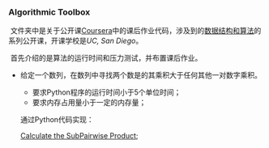 ### Algorithmic Toolbox

​        文件夹中是关于公开课[Coursera](https://www.coursera.org/)中的课后作业代码，涉及到的[数据结构和算法](https://www.coursera.org/learn/data-structures/home/welcome)的系列公开课，开课学校是*UC, San Diego*。

​        首先介绍的是算法的运行时间和压力测试，并布置课后作业。

* 给定一个数列，在数列中寻找两个数是的其乘积大于任何其他一对数字乘积。

  * 要求Python程序的运行时间小于5个单位时间；
  * 要求内存占用量小于一定的内存量；

  通过Python代码实现：

  [Calculate the SubPairwise Product](https://github.com/Lynn-Lau/Algorithm-Toolbox/blob/master/MaxSubArrayProduct.py);


